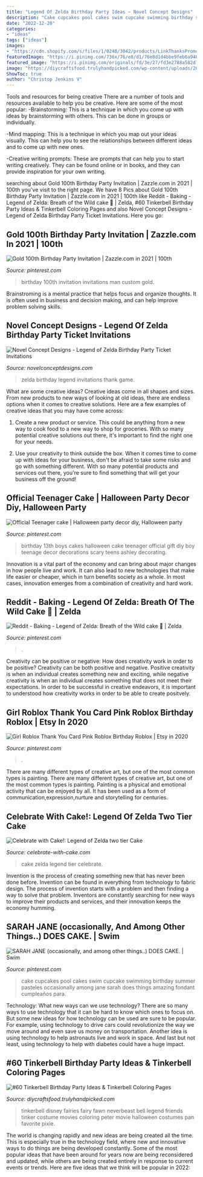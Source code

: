 ```yaml
---
title: "Legend Of Zelda Birthday Party Ideas ~ Novel Concept Designs"
description: "Cake cupcakes pool cakes swim cupcake swimming birthday summer pasteles occasionally among jane sarah does things amazing fondant cumpleaños para"
date: "2022-12-20"
categories:
- "ideas"
tags: ["ideas"]
images:
- "https://cdn.shopify.com/s/files/1/0248/3042/products/LinkThanksPromo_06f9d3f1-4018-4025-874e-9bf2c2523a05_1024x1024.jpg?v=1489339292"
featuredImage: "https://i.pinimg.com/736x/76/e8/d1/76e8d1d4bbe9feb6a948b55f35367f36.jpg"
featured_image: "https://i.pinimg.com/originals/fd/3e/27/fd3e2788a582d1f7a0abd9cb55135a5b.jpg"
image: "https://diycraftsfood.trulyhandpicked.com/wp-content/uploads/2016/05/Tinkerbell-pictures_jm.jpg"
ShowToc: true
author: "Christop Jenkins V"
---
```



Tools and resources for being creative
There are a number of tools and resources available to help you be creative. Here are some of the most popular:
-Brainstorming: This is a technique in which you come up with ideas by brainstorming with others. This can be done in groups or individually.

-Mind mapping: This is a technique in which you map out your ideas visually. This can help you to see the relationships between different ideas and to come up with new ones.

-Creative writing prompts: These are prompts that can help you to start writing creatively. They can be found online or in books, and they can provide inspiration for your own writing.

	

		
searching about Gold 100th Birthday Party Invitation | Zazzle.com in 2021 | 100th you've visit to the right page. We have 8 Pics about Gold 100th Birthday Party Invitation | Zazzle.com in 2021 | 100th like Reddit - Baking - Legend of Zelda: Breath of the Wild cake 🍃 | Zelda, #60 Tinkerbell Birthday Party Ideas &amp; Tinkerbell Coloring Pages and also Novel Concept Designs - Legend of Zelda Birthday Party Ticket Invitations. Here you go:
		
    
## Gold 100th Birthday Party Invitation | Zazzle.com In 2021 | 100th

<img loading=lazy src="https://i.pinimg.com/736x/54/79/aa/5479aa0ab1e8eb1d7fd710c828974cef.jpg" onerror="this.onerror=null;this.src='https://tse1.mm.bing.net/th?id=OIP.wEP3rkwWaid7R2l1-hARIgHaHa&amp;pid=15.1';" alt="Gold 100th Birthday Party Invitation | Zazzle.com in 2021 | 100th">

_Source: pinterest.com_

>birthday 100th invitation invitations man custom gold. 

	

Brainstroming is a mental practice that helps focus and organize thoughts. It is often used in business and decision making, and can help improve problem solving skills.

    
## Novel Concept Designs - Legend Of Zelda Birthday Party Ticket Invitations

<img loading=lazy src="https://cdn.shopify.com/s/files/1/0248/3042/products/LinkThanksPromo_06f9d3f1-4018-4025-874e-9bf2c2523a05_1024x1024.jpg?v=1489339292" onerror="this.onerror=null;this.src='https://tse3.mm.bing.net/th?id=OIP.npsRcV0ygBaKIlZC63gdDAHaGs&amp;pid=15.1';" alt="Novel Concept Designs - Legend of Zelda Birthday Party Ticket Invitations">

_Source: novelconceptdesigns.com_

>zelda birthday legend invitations thank game. 

	

What are some creative ideas?
Creative ideas come in all shapes and sizes. From new products to new ways of looking at old ideas, there are endless options when it comes to creative solutions. Here are a few examples of creative ideas that you may have come across: 
1. Create a new product or service. This could be anything from a new way to cook food to a new way to shop for groceries. With so many potential creative solutions out there, it's important to find the right one for your needs. 

2. Use your creativity to think outside the box. When it comes time to come up with ideas for your business, don't be afraid to take some risks and go with something different. With so many potential products and services out there, you're sure to find something that will get your business off the ground! 


    
## Official Teenager Cake | Halloween Party Decor Diy, Halloween Party

<img loading=lazy src="https://i.pinimg.com/originals/08/8a/27/088a273ff54ea66539383cb0bacaac2c.jpg" onerror="this.onerror=null;this.src='https://tse1.mm.bing.net/th?id=OIP.LGEOFZNcJ3Gd-Y8fKbFhWAHaJ4&amp;pid=15.1';" alt="Official Teenager cake | Halloween party decor diy, Halloween party">

_Source: pinterest.com_

>birthday 13th boys cakes halloween cake teenager official gift diy boy teenage decor decorations scary teens ashley decorating. 

	

Innovation is a vital part of the economy and can bring about major changes in how people live and work. It can also lead to new technologies that make life easier or cheaper, which in turn benefits society as a whole. In most cases, innovation emerges from a combination of creativity and hard work.

    
## Reddit - Baking - Legend Of Zelda: Breath Of The Wild Cake 🍃 | Zelda

<img loading=lazy src="https://i.pinimg.com/736x/76/e8/d1/76e8d1d4bbe9feb6a948b55f35367f36.jpg" onerror="this.onerror=null;this.src='https://tse4.mm.bing.net/th?id=OIP.m_zqXk97xjOYuKW_Y1NQjQHaHS&amp;pid=15.1';" alt="Reddit - Baking - Legend of Zelda: Breath of the Wild cake 🍃 | Zelda">

_Source: pinterest.com_

>. 

	

Creativity can be positive or negative: How does creativity work in order to be positive?
Creativity can be both positive and negative. Positive creativity is when an individual creates something new and exciting, while negative creativity is when an individual creates something that does not meet their expectations. In order to be successful in creative endeavors, it is important to understood how creativity works in order to be able to create positvely.

    
## Girl Roblox Thank You Card Pink Roblox Birthday Roblox | Etsy In 2020

<img loading=lazy src="https://i.pinimg.com/736x/9a/e8/5a/9ae85a74d2a2e78f0c69cc8b1814dd87.jpg" onerror="this.onerror=null;this.src='https://tse1.mm.bing.net/th?id=OIP.RdRVQIoAuucXSp8cBwaE5wHaHa&amp;pid=15.1';" alt="Girl Roblox Thank You Card Pink Roblox Birthday Roblox | Etsy in 2020">

_Source: pinterest.com_

>. 

	

There are many different types of creative art, but one of the most common types is painting.
There are many different types of creative art, but one of the most common types is painting. Painting is a physical and emotional activity that can be enjoyed by all. It has been used as a form of communication,expression,nurture and storytelling for centuries.

    
## Celebrate With Cake!: Legend Of Zelda Two Tier Cake

<img loading=lazy src="https://1.bp.blogspot.com/-CPcIPXkzQL4/XJbOoD48hxI/AAAAAAABS14/JM4EbBgmLXoRddDeg0RgqzKpOLzf_UaqACLcBGAs/s1600/IMG_20190310_083735_new.jpg" onerror="this.onerror=null;this.src='https://tse3.mm.bing.net/th?id=OIP.s9w9OdfTowvqsJaDl9yx7wHaKw&amp;pid=15.1';" alt="Celebrate with Cake!: Legend of Zelda two tier Cake">

_Source: celebrate-with-cake.com_

>cake zelda legend tier celebrate. 

	

Invention is the process of creating something new that has never been done before. Invention can be found in everything from technology to fabric design. The process of invention starts with a problem and then finding a way to solve that problem. Inventors are constantly searching for new ways to improve their products and services, and their innovation keeps the economy humming.

    
## SARAH JANE (occasionally, And Among Other Things..) DOES CAKE. | Swim

<img loading=lazy src="https://i.pinimg.com/originals/fd/3e/27/fd3e2788a582d1f7a0abd9cb55135a5b.jpg" onerror="this.onerror=null;this.src='https://tse1.mm.bing.net/th?id=OIP.Q_KF63SQmlqxxwGpZ834zAHaJ6&amp;pid=15.1';" alt="SARAH JANE (occasionally, and among other things..) DOES CAKE. | Swim">

_Source: pinterest.com_

>cake cupcakes pool cakes swim cupcake swimming birthday summer pasteles occasionally among jane sarah does things amazing fondant cumpleaños para. 

	

Technology: What new ways can we use technology?
There are so many ways to use technology that it can be hard to know which ones to focus on. But some new ideas for how technology can be used are sure to be popular. For example, using technology to drive cars could revolutionize the way we move around and even save us money on transportation. Another idea is using technology to help astronauts live and work in space. And last but not least, using technology to help with diabetes could have a huge impact.

    
## #60 Tinkerbell Birthday Party Ideas &amp; Tinkerbell Coloring Pages

<img loading=lazy src="https://diycraftsfood.trulyhandpicked.com/wp-content/uploads/2016/05/Tinkerbell-pictures_jm.jpg" onerror="this.onerror=null;this.src='https://tse1.mm.bing.net/th?id=OIP.O1I_e3zT8vUbMuYRm9qMIgHaOA&amp;pid=15.1';" alt="#60 Tinkerbell Birthday Party Ideas &amp; Tinkerbell Coloring Pages">

_Source: diycraftsfood.trulyhandpicked.com_

>tinkerbell disney fairies fairy fawn neverbeast bell legend friends tinker costume movies coloring peter movie halloween costumes pan favorite pixie. 

	

The world is changing rapidly and new ideas are being created all the time. This is especially true in the technology field, where new and innovative ways to do things are being developed constantly. Some of the most popular ideas that have been around for years now are being reconsidered and updated, while others are being created entirely in response to current events or trends. Here are five ideas that we think will be popular in 2022:

